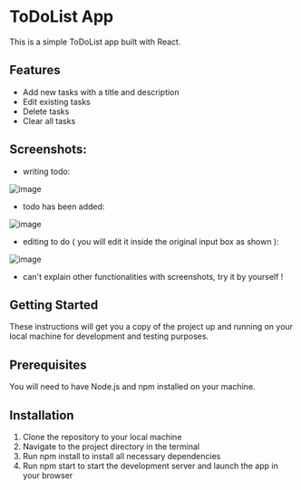 # ToDoList App
This is a simple ToDoList app built with React.

## Features
* Add new tasks with a title and description
* Edit existing tasks
* Delete tasks
* Clear all tasks

## Screenshots:
* writing todo:

![image](https://user-images.githubusercontent.com/110572038/213566161-27655fce-5fcb-4fe2-a2af-c3916cef3e5b.png)

* todo has been added: 

![image](https://user-images.githubusercontent.com/110572038/213566280-c32920bc-7c87-4679-b4ae-538ca0fa2d17.png)

* editing to do ( you will edit it inside the original input box as shown ):

![image](https://user-images.githubusercontent.com/110572038/213566447-8d1b85e0-0d34-48a5-ba60-35e24cb184c4.png)

* can't explain other functionalities with screenshots, try it by yourself !



## Getting Started
These instructions will get you a copy of the project up and running on your local machine for development and testing purposes.

## Prerequisites
You will need to have Node.js and npm installed on your machine.

## Installation
1. Clone the repository to your local machine
2. Navigate to the project directory in the terminal
3. Run npm install to install all necessary dependencies
4. Run npm start to start the development server and launch the app in your browser
